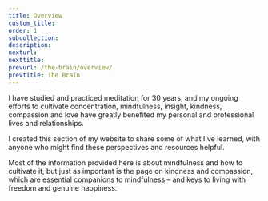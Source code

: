 ```yaml
---
title: Overview
custom_title:
order: 1
subcollection:
description:
nexturl:
nexttitle:
prevurl: /the-brain/overview/
prevtitle: The Brain
---
```



I have studied and practiced meditation for 30 years, and my ongoing efforts to cultivate concentration, mindfulness, insight, kindness, compassion and love have greatly benefited my personal and professional lives and relationships.

I created this section of my website to share some of what I've learned, with anyone who might find these perspectives and resources helpful.

Most of the information provided here is about mindfulness and how to cultivate it, but just as important is the page on kindness and compassion, which are essential companions to mindfulness – and keys to living with freedom and genuine happiness.